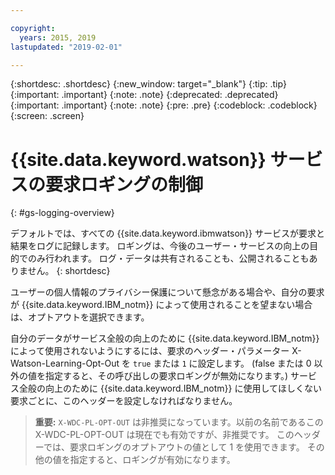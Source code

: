 ```yaml
---

copyright:
  years: 2015, 2019
lastupdated: "2019-02-01"

---
```


{:shortdesc: .shortdesc}
{:new_window: target="_blank"}
{:tip: .tip}
{:important: .important}
{:note: .note}
{:deprecated: .deprecated}
{:important: .important}
{:note: .note}
{:pre: .pre}
{:codeblock: .codeblock}
{:screen: .screen}

# {{site.data.keyword.watson}} サービスの要求ロギングの制御
{: #gs-logging-overview}

デフォルトでは、すべての {{site.data.keyword.ibmwatson}} サービスが要求と結果をログに記録します。 ロギングは、今後のユーザー・サービスの向上の目的でのみ行われます。 ログ・データは共有されることも、公開されることもありません。
{: shortdesc}

ユーザーの個人情報のプライバシー保護について懸念がある場合や、自分の要求が {{site.data.keyword.IBM_notm}} によって使用されることを望まない場合は、オプトアウトを選択できます。

自分のデータがサービス全般の向上のために {{site.data.keyword.IBM_notm}} によって使用されないようにするには、要求のヘッダー・パラメーター X-Watson-Learning-Opt-Out を `true` または `1` に設定します。 (false または 0 以外の値を指定すると、その呼び出しの要求ロギングが無効になります。) サービス全般の向上のために {{site.data.keyword.IBM_notm}} に使用してほしくない要求ごとに、このヘッダーを設定しなければなりません。

> **重要:** `X-WDC-PL-OPT-OUT` は非推奨になっています。以前の名前であるこの X-WDC-PL-OPT-OUT は現在でも有効ですが、非推奨です。 このヘッダーでは、要求ロギングのオプトアウトの値として 1 を使用できます。 その他の値を指定すると、ロギングが有効になります。
